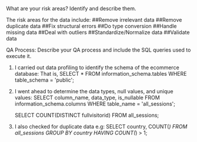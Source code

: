 What are your risk areas? Identify and describe them.

The risk areas for the data include:
##Remove irrelevant data
##Remove duplicate data
##Fix structural errors
##Do type conversion
##Handle missing data
##Deal with outliers
##Standardize/Normalize data
##Validate data

QA Process:
Describe your QA process and include the SQL queries used to execute it.
1. I carried out data profiling to identify the schema of the ecommerce database: That is, 
   SELECT *
   FROM information_schema.tables
   WHERE table_schema = 'public';
2. I went ahead to determine the data types, null values, and unique values:
   SELECT column_name, data_type, is_nullable
   FROM information_schema.columns
   WHERE table_name = 'all_sessions';

   SELECT COUNT(DISTINCT fullvisitorid)
   FROM all_sessions;

3. I also checked for duplicate data e.g:
   SELECT country, COUNT(*)
   FROM all_sessions
   GROUP BY country
   HAVING COUNT(*) > 1;


   


